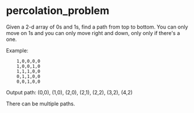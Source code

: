 percolation_problem
===================
Given a 2-d array of 0s and 1s, find a path from top to bottom.  You can only move on 1s and you can only move right and 
down, only only if there's a one.

Example:

		1,0,0,0,0
		1,0,0,1,0
		1,1,1,0,0
		0,1,1,0,0
		0,0,1,0,0
		
  Output path: (0,0), (1,0), (2,0), (2,1), (2,2), (3,2), (4,2)
  
There can be multiple paths.

